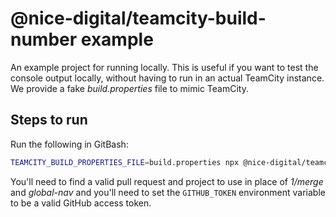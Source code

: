 # @nice-digital/teamcity-build-number example

An example project for running locally. This is useful if you want to test the console output locally, without having to run in an actual TeamCity instance. We provide a fake *build.properties* file to mimic TeamCity.

## Steps to run

Run the following in GitBash:

```sh
TEAMCITY_BUILD_PROPERTIES_FILE=build.properties npx @nice-digital/teamcity-build-number --branch 1/merge --gitHubToken $GITHUB_TOKEN --gitHubRepo nhsevidence/global-nav --usePackageJsonVersion --packageRelativePath test --enforceNamingConvention`
```

You'll need to find a valid pull request and project to use in place of *1/merge* and *global-nav* and you'll need to set the `GITHUB_TOKEN` environment variable to be a valid GitHub access token.

